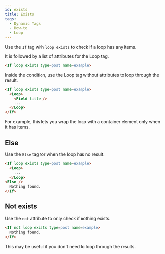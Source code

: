 ```yaml
---
id: exists
title: Exists
tags:
  - Dynamic Tags
  - How-to
  - Loop
---
```


Use the `If` tag with `loop exists` to check if a loop has any items.

It is followed by a list of attributes for the Loop tag.

```html
<If loop exists type=post name=example>
```

Inside the condition, use the Loop tag without attributes to loop through the result.

```html
<If loop exists type=post name=example>
  <Loop>
    <Field title />
    ...
  </Loop>
</If>
```

For example, this lets you wrap the loop with a container element only when it has items.

## Else

Use the `Else` tag for when the loop has no result.

```html
<If loop exists type=post name=example>
  <Loop>
    ...
  </Loop>
<Else />
  Nothing found.
</If>
```

## Not exists

Use the `not` attribute to only check if nothing exists.

```html
<If not loop exists type=post name=example>
  Nothing found.
</If>
```

This may be useful if you don't need to loop through the results.